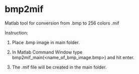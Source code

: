 # bmp2mif
Matlab tool for conversion from .bmp to 256 colors .mif

Instruction:

1. Place .bmp image in main folder.

2. In Matlab Command Window type bmp2mif_main(<name_of_bmp_image.bmp>) and hit enter.

3. The .mif file will be created in the main folder. 
